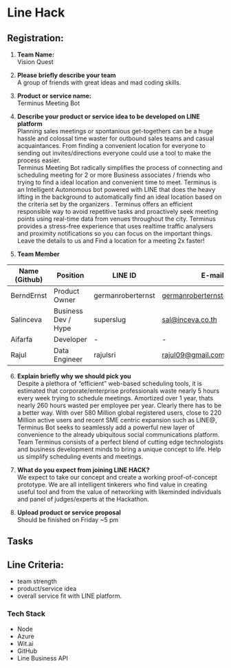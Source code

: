 # Line Hack

## Registration:

1. __Team Name:__   
Vision Quest

2. __Please briefly describe your team__   
A group of friends with great ideas and mad coding skills.

3. __Product or service name:__  
Terminus Meeting Bot

4. __Describe your product or service idea to be developed on LINE platform__   
Planning sales meetings or spontanious get-togethers can be a huge hassle and colossal time waster for outbound sales teams and casual acquaintances. From finding a convenient location for everyone to sending out invites/directions everyone could use a tool to make the process easier.   
Terminus Meeting Bot radically simplifies the process of connecting and scheduling meeting for 2 or more Business associates / friends who trying to find a ideal location and convenient time to meet. Terminus is an Intelligent Autonomous bot powered with LINE that does the heavy lifting in the background to automatically find an ideal location based on the criteria set by the organizers . Terminus offers an efficient responsible way to avoid repetitive tasks and proactively seek meeting points using real-time data from venues throughout the city. Terminus provides a stress-free experience that uses realtime traffic analysers and proximity notifications so you can focus on the important things. Leave the details to us and Find a location for a meeting 2x faster!

5. __Team Member__    

| Name (Github) | Position          | LINE ID           | E-mail                        | Phone |
| -----------   |-----------------  | -----             |  -----                        | ----- |
| BerndErnst    | Product Owner     | germanroberternst | germanroberternst@gmail.com   |   +66-8955264159   |
| Salinceva     | Business Dev / Hype | superslug         | sal@inceva.co.th              |   +66-892081650   |
| Aifarfa       | Developer         |   -               | -                             |   -   |
| Rajul         | Data Engineer     | rajulsri          | rajul09@gmail.com             | +66-985621073 |

6. __Explain briefly why we should pick you__   
Despite a plethora of “efficient” web-based scheduling tools, it is estimated that corporate/enterprise professionals waste nearly 5 hours every week trying to schedule meetings. Amortized over 1 year, thats nearly 260 hours wasted per employee per year. Clearly there has to be a better way.
With over 580 Million global registered users, close to 220 Million active users and recent SME centric expansion such as LINE@, Terminus Bot seeks to seamlessly add a powerful new layer of convenience to the already ubiquitous social communications platform.
Team Terminus consists of a perfect blend of cutting edge technologists and business development minds to bring a unique concept to life.
Help us simplify scheduling events and meetings.

7. __What do you expect from joining LINE HACK?__   
We expect to take our concept and create a working proof-of-concept prototype. We are all intelligent tinkerers who find value in creating useful tool and from the value of networking with likeminded individuals and panel of judges/experts at the Hackathon.

8. __Upload product or service proposal__    
Should be finished on Friday ~5 pm


## Tasks

## Line Criteria:    
* team strength
* product/service idea
* overall service fit with LINE platform.


### Tech Stack
* Node
* Azure
* Wit.ai
* GitHub
* Line Business API